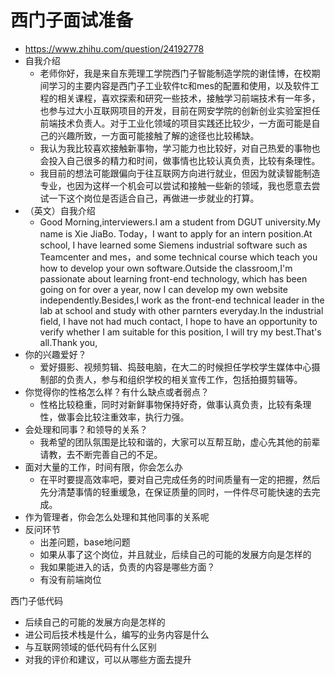 # 西门子面试准备

- https://www.zhihu.com/question/24192778
- 自我介绍
	- 老师你好，我是来自东莞理工学院西门子智能制造学院的谢佳博，在校期间学习的主要内容是西门子工业软件tc和mes的配置和使用，以及软件工程的相关课程，喜欢探索和研究一些技术，接触学习前端技术有一年多，也参与过大小互联网项目的开发，目前在网安学院的创新创业实验室担任前端技术负责人。对于工业化领域的项目实践还比较少，一方面可能是自己的兴趣所致，一方面可能接触了解的途径也比较稀缺。
	- 我认为我比较喜欢接触新事物，学习能力也比较好，对自己热爱的事物也会投入自己很多的精力和时间，做事情也比较认真负责，比较有条理性。
	- 我目前的想法可能跟偏向于往互联网方向进行就业，但因为就读智能制造专业，也因为这样一个机会可以尝试和接触一些新的领域，我也愿意去尝试一下这个岗位是否适合自己，再做进一步就业的打算。
- （英文）自我介绍
	- Good Morning,interviewers.I am a student from DGUT university.My name is Xie JiaBo. Today，I want to apply for an intern position.At school, I have learned some Siemens industrial software such as Teamcenter and mes，and some technical course which teach you how to develop your own software.Outside the classroom,I'm passionate about learning front-end technology, which has been going on for over a year, now I can develop my own website independently.Besides,I work as the front-end technical leader in the lab at school and study with other parnters everyday.In the industrial field, I have not had much contact, I hope to have an opportunity to verify whether I am suitable for this position, I will try my best.That's all.Thank you,
- 你的兴趣爱好？
	- 爱好摄影、视频剪辑、捣鼓电脑，在大二的时候担任学校学生媒体中心摄制部的负责人，参与和组织学校的相关宣传工作，包括拍摄剪辑等。
- 你觉得你的性格怎么样？有什么缺点或者弱点？
	- 性格比较稳重，同时对新鲜事物保持好奇，做事认真负责，比较有条理性，做事会比较注重效率，执行力强。
- 会处理和同事？和领导的关系？
	- 我希望的团队氛围是比较和谐的，大家可以互帮互助，虚心先其他的前辈请教，去不断完善自己的不足。
- 面对大量的工作，时间有限，你会怎么办
	- 在平时要提高效率吧，要对自己完成任务的时间质量有一定的把握，然后先分清楚事情的轻重缓急，在保证质量的同时，一件件尽可能快速的去完成。
- 作为管理者，你会怎么处理和其他同事的关系呢
- 反问环节
	- 出差问题，base地问题
	- 如果从事了这个岗位，并且就业，后续自己的可能的发展方向是怎样的
	- 我如果能进入的话，负责的内容是哪些方面？
	- 有没有前端岗位

西门子低代码
- 后续自己的可能的发展方向是怎样的
- 进公司后技术栈是什么，编写的业务内容是什么
- 与互联网领域的低代码有什么区别
- 对我的评价和建议，可以从哪些方面去提升